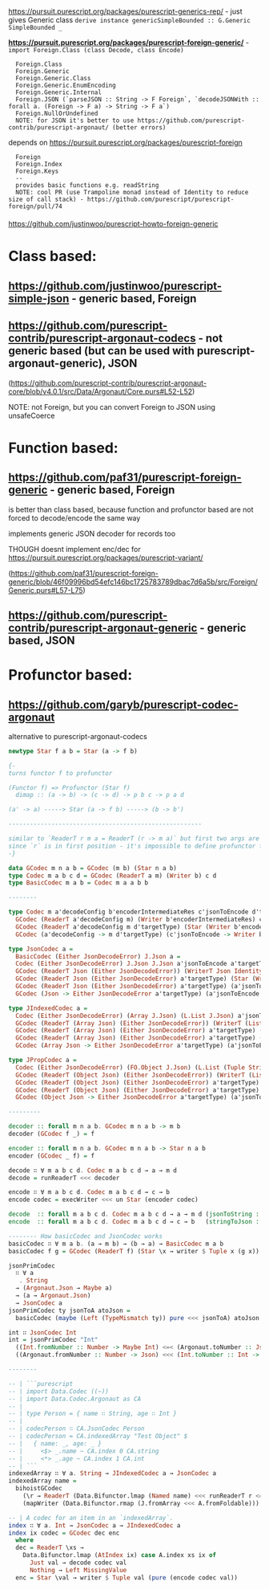 ####

https://pursuit.purescript.org/packages/purescript-generics-rep/ - just gives Generic class `derive instance genericSimpleBounded :: G.Generic SimpleBounded _`

**https://pursuit.purescript.org/packages/purescript-foreign-generic/** - `import Foreign.Class (class Decode, class Encode)`
```
  Foreign.Class
  Foreign.Generic
  Foreign.Generic.Class
  Foreign.Generic.EnumEncoding
  Foreign.Generic.Internal
  Foreign.JSON (`parseJSON :: String -> F Foreign`, `decodeJSONWith :: forall a. (Foreign -> F a) -> String -> F a`)
  Foreign.NullOrUndefined
  NOTE: for JSON it's better to use https://github.com/purescript-contrib/purescript-argonaut/ (better errors)
```

depends on https://pursuit.purescript.org/packages/purescript-foreign
```
  Foreign
  Foreign.Index
  Foreign.Keys
  --
  provides basic functions e.g. readString
  NOTE: cool PR (use Trampoline monad instead of Identity to reduce size of call stack) - https://github.com/purescript/purescript-foreign/pull/74
```

####

https://github.com/justinwoo/purescript-howto-foreign-generic

####

# Class based:

## **https://github.com/justinwoo/purescript-simple-json** - generic based, Foreign

## **https://github.com/purescript-contrib/purescript-argonaut-codecs** - not generic based (but can be used with purescript-argonaut-generic), JSON

(https://github.com/purescript-contrib/purescript-argonaut-core/blob/v4.0.1/src/Data/Argonaut/Core.purs#L52-L52)

NOTE: not Foreign, but you can convert Foreign to JSON using unsafeCoerce


# Function based:

## **https://github.com/paf31/purescript-foreign-generic** - generic based, Foreign

is better than class based, because function and profunctor based are not forced to decode/encode the same way

implements generic JSON decoder for records too

THOUGH doesnt implement enc/dec for https://pursuit.purescript.org/packages/purescript-variant/

(https://github.com/paf31/purescript-foreign-generic/blob/46f09996bd54efc146bc1725783789dbac7d6a5b/src/Foreign/Generic.purs#L57-L75)

## **https://github.com/purescript-contrib/purescript-argonaut-generic** - generic based, JSON

# Profunctor based:

## **https://github.com/garyb/purescript-codec-argonaut**

alternative to purescript-argonaut-codecs

```purescript
newtype Star f a b = Star (a -> f b)

{-
turns functor f to profunctor

(Functor f) => Profunctor (Star f)
  dimap :: (a -> b) -> (c -> d) -> p b c -> p a d

(a' -> a) -----> Star (a -> f b) -----> (b -> b')

------------------------------------------------------

similar to `ReaderT r m a = ReaderT (r -> m a)` but first two args are swapped
since `r` is in first position - it's impossible to define profunctor for `ReaderT`
-}

data GCodec m n a b = GCodec (m b) (Star n a b)
type Codec m a b c d = GCodec (ReaderT a m) (Writer b) c d
type BasicCodec m a b = Codec m a a b b

--------

type Codec m a'decodeConfig b'encoderIntermediateRes c'jsonToEncode d'targetType =
  GCodec (ReaderT a'decodeConfig m) (Writer b'encoderIntermediateRes) c'jsonToEncode d'targetType =
  GCodec (ReaderT a'decodeConfig m d'targetType) (Star (Writer b'encoderIntermediateRes) c'jsonToEncode d'targetType) =
  GCodec (a'decodeConfig -> m d'targetType) (c'jsonToEncode -> Writer b'encoderIntermediateRes d'targetType)

type JsonCodec a =
  BasicCodec (Either JsonDecodeError) J.Json a =
  Codec (Either JsonDecodeError) J.Json J.Json a'jsonToEncode a'targetType =
  GCodec (ReaderT Json (Either JsonDecodeError)) (WriterT Json Identity) a'jsonToEncode a'targetType =
  GCodec (ReaderT Json (Either JsonDecodeError) a'targetType) (Star (WriterT Json Identity) a'jsonToEncode a'targetType) =
  GCodec (ReaderT Json (Either JsonDecodeError) a'targetType) (a'jsonToEncode -> WriterT Json Identity a'targetType)
  GCodec (Json -> Either JsonDecodeError a'targetType) (a'jsonToEncode -> Writer Json a'targetType)

type JIndexedCodec a =
  Codec (Either JsonDecodeError) (Array J.Json) (L.List J.Json) a'jsonToEncode a'targetType =
  GCodec (ReaderT (Array Json) (Either JsonDecodeError)) (WriterT (List Json) Identity) a'jsonToEncode a'targetType
  GCodec (ReaderT (Array Json) (Either JsonDecodeError) a'targetType) (Star (WriterT (List Json) Identity) a'jsonToEncode a'targetType)
  GCodec (ReaderT (Array Json) (Either JsonDecodeError) a'targetType) (a'jsonToEncode -> WriterT (List Json) Identity a'targetType)
  GCodec (Array Json -> Either JsonDecodeError a'targetType) (a'jsonToEncode -> Writer (List Json) a'targetType)

type JPropCodec a =
  Codec (Either JsonDecodeError) (FO.Object J.Json) (L.List (Tuple String J.Json)) a'jsonToEncode a'targetType =
  GCodec (ReaderT (Object Json) (Either JsonDecodeError)) (WriterT (List (Tuple String Json)) Identity) a'jsonToEncode a'targetType =
  GCodec (ReaderT (Object Json) (Either JsonDecodeError) a'targetType) (Star (WriterT (List (Tuple String Json)) Identity) a'jsonToEncode a'targetType) =
  GCodec (ReaderT (Object Json) (Either JsonDecodeError) a'targetType) (Star (WriterT (List (Tuple String Json)) Identity) a'jsonToEncode a'targetType) =
  GCodec (Object Json -> Either JsonDecodeError a'targetType) (a'jsonToEncode -> Writer (List (Tuple String Json)) a'targetType)

---------

decoder :: forall m n a b. GCodec m n a b -> m b
decoder (GCodec f _) = f

encoder :: forall m n a b. GCodec m n a b -> Star n a b
encoder (GCodec _ f) = f

decode ∷ ∀ m a b c d. Codec m a b c d → a → m d
decode = runReaderT <<< decoder

encode ∷ ∀ m a b c d. Codec m a b c d → c → b
encode codec = execWriter <<< un Star (encoder codec)

decode  :: forall m a b c d. Codec m a b c d → a → m d (jsonToString :: Codec -> config -> output)
encode  :: forall m a b c d. Codec m a b c d → c → b   (stringToJson :: Codec -> string -> errors)

-------- How basicCodec and JsonCodec works
basicCodec ∷ ∀ m a b. (a → m b) → (b → a) → BasicCodec m a b
basicCodec f g = GCodec (ReaderT f) (Star \x → writer $ Tuple x (g x))

jsonPrimCodec
  ∷ ∀ a
   . String
  → (Argonaut.Json → Maybe a)
  → (a → Argonaut.Json)
  → JsonCodec a
jsonPrimCodec ty jsonToA atoJson =
  basicCodec (maybe (Left (TypeMismatch ty)) pure <<< jsonToA) atoJson

int ∷ JsonCodec Int
int = jsonPrimCodec "Int"
  ((Int.fromNumber :: Number -> Maybe Int) <=< (Argonaut.toNumber :: Json -> Maybe Number))
  ((Argonaut.fromNumber :: Number -> Json) <<< (Int.toNumber :: Int -> Number))

--------

-- | ```purescript
-- | import Data.Codec ((~))
-- | import Data.Codec.Argonaut as CA
-- |
-- | type Person = { name ∷ String, age ∷ Int }
-- |
-- | codecPerson ∷ CA.JsonCodec Person
-- | codecPerson = CA.indexedArray "Test Object" $
-- |   { name: _, age: _ }
-- |     <$> _.name ~ CA.index 0 CA.string
-- |     <*> _.age ~ CA.index 1 CA.int
-- | ```
indexedArray ∷ ∀ a. String → JIndexedCodec a → JsonCodec a
indexedArray name =
  bihoistGCodec
    (\r → ReaderT (Data.Bifunctor.lmap (Named name) <<< runReaderT r <=< decode jarray))
    (mapWriter (Data.Bifunctor.rmap (J.fromArray <<< A.fromFoldable)))

-- | A codec for an item in an `indexedArray`.
index ∷ ∀ a. Int → JsonCodec a → JIndexedCodec a
index ix codec = GCodec dec enc
  where
  dec = ReaderT \xs →
    Data.Bifunctor.lmap (AtIndex ix) case A.index xs ix of
      Just val → decode codec val
      Nothing → Left MissingValue
  enc = Star \val → writer $ Tuple val (pure (encode codec val))
```

